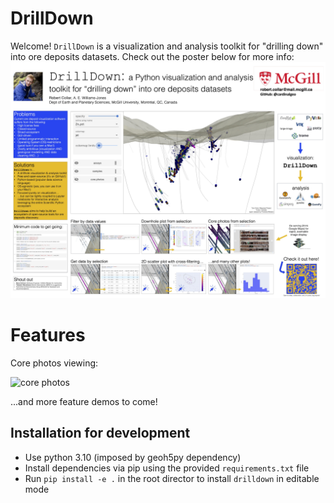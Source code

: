 # DrillDown
Welcome! `DrillDown` is a visualization and analysis toolkit for "drilling down" into ore deposits datasets. Check out the poster below for more info: 
![poster](media/poster.jpg)

# Features
Core photos viewing: 

![core photos](media/core_photos_feature_demo.gif)

...and more feature demos to come!

## Installation for development
- Use python 3.10 (imposed by geoh5py dependency)
- Install dependencies via pip using the provided `requirements.txt` file
- Run `pip install -e .` in the root director to install `drilldown` in editable mode